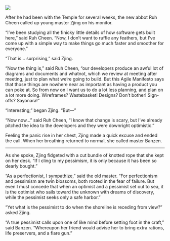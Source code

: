 ![](/pages/case-202/lifesaver.jpg)

After he had been with the Temple for several weeks, the new abbot Ruh Cheen called up young master Zjing on his monitor.

“I’ve been studying all the finicky little details of how software gets built here,” said Ruh Cheen.  “Now, I don’t want to ruffle any feathers, but I’ve come up with a simple way to make things go much faster and smoother for everyone.”

“That is... surprising,” said Zjing.

“Now the thing is,” said Ruh Cheen, “our developers produce an awful lot of diagrams and documents and whatnot, which we review at meeting after meeting, just to plan what we’re going to build.  But this Agile Manifesto says that those things are nowhere near as important as having a product you can poke at.  So from now on I want us to do a lot less planning, and plan on a lot more doing. Wireframes?  Wastebasket!  Designs?  Don’t bother! Sign-offs?  Sayonara!”

“Interesting,” began Zjing.  “But—”

“Now now...” said Ruh Cheen, “I know that change is scary, but I’ve already pitched the idea to the developers and they were downright optimistic.”

Feeling the panic rise in her chest, Zjing made a quick excuse and ended the call.  When her breathing returned to normal, she called master Banzen.

----------

As she spoke, Zjing fidgeted with a cut bundle of knotted rope that she kept on her desk.  “If I cling to my pessimism, it is only because it has been so dearly bought.”

“As a perfectionist, I sympathize,” said the old master. “For perfectionism and pessimism are twin blossoms, both rooted in the fear of failure.  But even I must concede that when an optimist and a pessimist set out to sea, it is the optimist who sails toward the unknown with dreams of discovery, while the pessimist seeks only a safe harbor.”

“Yet what is the pessimist to do when the shoreline is receding from view?” asked Zjing.

“A true pessimist calls upon one of like mind before setting foot in the craft,” said Banzen.  “Whereupon her friend would advise her to bring extra rations, life preservers, and a flare gun.” 
